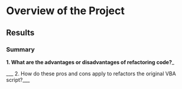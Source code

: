 # Overview of the Project
## Results
### Summary
__1. What are the advantages or disadvantages of refactoring code?___

___ 2. How do these pros and cons apply to refactors the original VBA script?___
